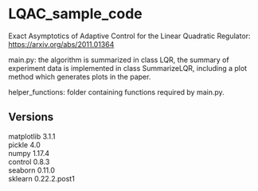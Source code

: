 # LQAC_sample_code
Exact Asymptotics of Adaptive Control for the Linear Quadratic Regulator: https://arxiv.org/abs/2011.01364

main.py: the algorithm is summarized in class LQR,  the summary of experiment data is implemented in class SummarizeLQR, including a plot method which generates plots in the paper.

helper_functions: folder containing functions required by main.py.

## Versions
matplotlib 3.1.1 \
pickle 4.0 \
numpy 1.17.4 \
control 0.8.3 \
seaborn 0.11.0 \
sklearn 0.22.2.post1 